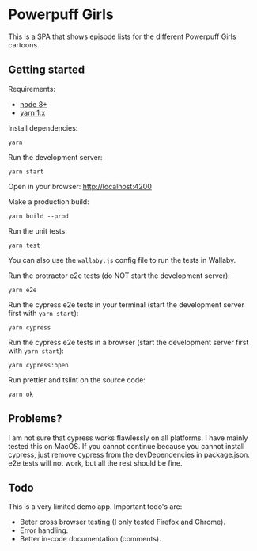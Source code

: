 # Powerpuff Girls

This is a SPA that shows episode lists for the different Powerpuff Girls cartoons.

## Getting started

Requirements:

- [node 8+](https://nodejs.org/)
- [yarn 1.x](https://yarnpkg.com/)

Install dependencies:

    yarn

Run the development server:

    yarn start

Open in your browser: [http://localhost:4200](http://localhost:4200)

Make a production build:

    yarn build --prod

Run the unit tests:

    yarn test

You can also use the `wallaby.js` config file to run the tests in Wallaby.

Run the protractor e2e tests (do NOT start the development server):

    yarn e2e

Run the cypress e2e tests in your terminal (start the development server first with `yarn start`):

    yarn cypress

Run the cypress e2e tests in a browser (start the development server first with `yarn start`):

    yarn cypress:open

Run prettier and tslint on the source code:

    yarn ok

## Problems?

I am not sure that cypress works flawlessly on all platforms. I have mainly tested this on MacOS. If you cannot continue because you cannot install cypress, just remove cypress from the devDependencies in package.json. e2e tests will not work, but all the rest should be fine.

## Todo

This is a very limited demo app. Important todo's are:

- Beter cross browser testing (I only tested Firefox and Chrome).
- Error handling.
- Better in-code documentation (comments).

